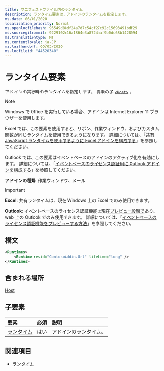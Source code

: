 ```yaml
---
title: マニフェストファイル内のランタイム
description: ランタイム要素は、アドインのランタイムを指定します。
ms.date: 06/01/2020
localization_priority: Normal
ms.openlocfilehash: 95549d88df24a7d7c54cf27c92c15693491bdf29
ms.sourcegitcommit: 9229102c16a1864e3a8724aaf9b0dc68b1428094
ms.translationtype: MT
ms.contentlocale: ja-JP
ms.lasthandoff: 06/03/2020
ms.locfileid: "44520340"
---
```

# <a name="runtimes-element"></a>ランタイム要素

アドインの実行時のランタイムを指定します。 要素の子 [`<Host>`](host.md) 。

> [!NOTE]
> Windows で Office を実行している場合、アドインは Internet Explorer 11 ブラウザーを使用します。

Excel では、この要素を使用すると、リボン、作業ウィンドウ、およびカスタム関数が同じランタイムを使用できるようになります。 詳細については、「[共有 JavaScript ランタイムを使用するように Excel アドインを構成する](../../excel/configure-your-add-in-to-use-a-shared-runtime.md)」を参照してください。

Outlook では、この要素はイベントベースのアドインのアクティブ化を有効にします。 詳細については、「[イベントベースのライセンス認証用に Outlook アドインを構成する](../../outlook/autolaunch.md)」を参照してください。

**アドインの種類:** 作業ウィンドウ、メール

> [!IMPORTANT]
> **Excel**: 共有ランタイムは、現在 Windows 上の Excel でのみ使用できます。
>
> **Outlook**: イベントベースのライセンス認証機能は現在[プレビュー段階で](../../reference/objectmodel/preview-requirement-set/outlook-requirement-set-preview.md)あり、web 上の Outlook でのみ使用できます。 詳細については、「[イベントベースのライセンス認証機能をプレビューする方法](../../outlook/autolaunch.md#how-to-preview-the-event-based-activation-feature)」を参照してください。

## <a name="syntax"></a>構文

```XML
<Runtimes>
    <Runtime resid="ContosoAddin.Url" lifetime="long" />
</Runtimes>
```

## <a name="contained-in"></a>含まれる場所

[Host](host.md)

## <a name="child-elements"></a>子要素

|  要素 |  必須  |  説明  |
|:-----|:-----|:-----|
| [ランタイム](runtime.md) | はい |  アドインのランタイム。 |

## <a name="see-also"></a>関連項目

- [ランタイム](runtime.md)
